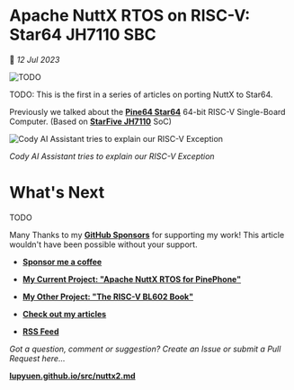 # Apache NuttX RTOS on RISC-V: Star64 JH7110 SBC

📝 _12 Jul 2023_

![TODO](https://lupyuen.github.io/images/nuttx2-title.jpg)

TODO: This is the first in a series of articles on porting NuttX to Star64.

Previously we talked about the [__Pine64 Star64__](https://wiki.pine64.org/wiki/STAR64) 64-bit RISC-V Single-Board Computer. (Based on [__StarFive JH7110__](https://doc-en.rvspace.org/Doc_Center/jh7110.html) SoC)

![Cody AI Assistant tries to explain our RISC-V Exception](https://lupyuen.github.io/images/star64-exception.jpg)

_Cody AI Assistant tries to explain our RISC-V Exception_

# What's Next

TODO

Many Thanks to my [__GitHub Sponsors__](https://github.com/sponsors/lupyuen) for supporting my work! This article wouldn't have been possible without your support.

-   [__Sponsor me a coffee__](https://github.com/sponsors/lupyuen)

-   [__My Current Project: "Apache NuttX RTOS for PinePhone"__](https://github.com/lupyuen/pinephone-nuttx)

-   [__My Other Project: "The RISC-V BL602 Book"__](https://lupyuen.github.io/articles/book)

-   [__Check out my articles__](https://lupyuen.github.io)

-   [__RSS Feed__](https://lupyuen.github.io/rss.xml)

_Got a question, comment or suggestion? Create an Issue or submit a Pull Request here..._

[__lupyuen.github.io/src/nuttx2.md__](https://github.com/lupyuen/lupyuen.github.io/blob/master/src/nuttx2.md)
